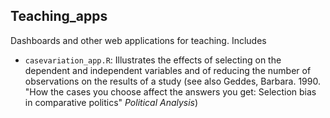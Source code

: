 ## Teaching_apps

Dashboards and other web applications for teaching. Includes

 - `casevariation_app.R`: Illustrates the effects of selecting on the dependent and independent variables and of reducing the number of observations on the results of a study (see also Geddes, Barbara. 1990. "How the cases you choose affect the answers you get: Selection bias in comparative politics" *Political Analysis*)
